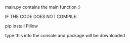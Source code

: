 main.py contains the main function :)

IF THE CODE DOES NOT COMPILE:

pip install Pillow

type this into the console and package will be downloaded
